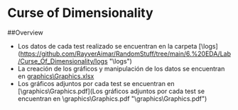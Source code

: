 # Curse of Dimensionality
##Overview
* Los datos de cada test realizado se encuentran en la carpeta [\logs](https://github.com/RayverAimar/RandomStuff/tree/main/6.%20EDA/Lab/Curse_Of_Dimensionality/logs "\logs\")
* La creación de los gráficos y manipulación de los datos se encuentran en  [graphics\Graphics.xlsx](https://github.com/RayverAimar/RandomStuff/tree/main/6.%20EDA/Lab/Curse_Of_Dimensionality/graphics "graphics\Graphics.xlsx")
* Los gráficos adjuntos por cada test se encuentran en [\graphics\Graphics.pdf](Los gráficos adjuntos por cada test se encuentran en \graphics\Graphics.pdf "\graphics\Graphics.pdf")
